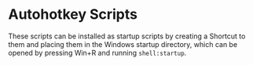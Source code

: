 # Autohotkey Scripts

These scripts can be installed as startup scripts by creating a Shortcut to them
and placing them in the Windows startup directory, which can be opened by
pressing Win+R and running `shell:startup`.
